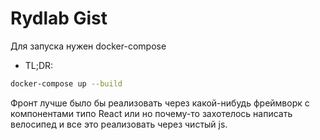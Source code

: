# Rydlab Gist

Для запуска нужен docker-compose

* TL;DR:
```bash
docker-compose up --build
```
Фронт лучше было бы реализовать через какой-нибудь фреймворк с компонентами типо React или 
 но почему-то захотелось написать велосипед и все это реализовать через чистый js.
